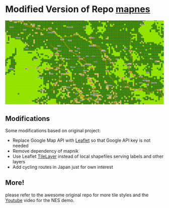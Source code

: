 # Modified Version of Repo [mapnes](https://github.com/ciciplusplus/mapnes)

![preview](./screenshot.png)

## Modifications

Some modifications based on original project:

- Replace Google Map API with [Leaflet](https://leafletjs.com/) so that Google API key is not needed
- Remove dependency of mapnik
- Use Leaflet [TileLayer](https://leafletjs.com/examples/map-panes/) instead of local shapefiles serving labels and other layers
- Add cycling routes in Japan just for own interest

## More!

please refer to the awesome original repo for more tile styles and the [Youtube](https://www.youtube.com/watch?v=5vcPnk-6saw) video for the NES demo.
